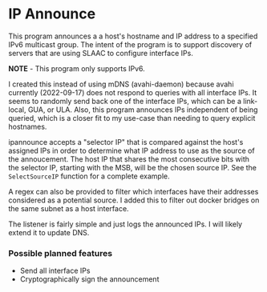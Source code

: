 # IP Announce

This program announces a a host's hostname and IP address to a specified IPv6 multicast group. The intent of the program is to support discovery of servers that are using SLAAC to configure interface IPs.

**NOTE** - This program only supports IPv6.

I created this instead of using mDNS (avahi-daemon) because avahi currently (2022-09-17) does not respond to queries with all interface IPs. It seems to randomly send back one of the interface IPs, which can be a link-local, GUA, or ULA. Also, this program announces IPs independent of being queried, which is a closer fit to my use-case than needing to query explicit hostnames.

ipannounce accepts a "selector IP" that is compared against the host's assigned IPs in order to determine what IP address to use as the source of the annoucement. The host IP that shares the most consecutive bits with the selector IP, starting with the MSB, will be the chosen source IP. See the `SelectSourceIP` function for a complete example.

A regex can also be provided to filter which interfaces have their addresses considered as a potential source. I added this to filter out docker bridges on the same subnet as a host interface.

The listener is fairly simple and just logs the announced IPs. I will likely extend it to update DNS.

### Possible planned features

* Send all interface IPs
* Cryptographically sign the announcement